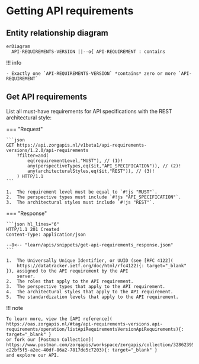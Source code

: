 ﻿# Getting API requirements

## Entity relationship diagram

``` mermaid
erDiagram
  API-REQUIREMENTS-VERSION ||--o{ API-REQUIREMENT : contains
```

!!! info

    - Exactly one `API-REQUIREMENTS-VERSION` *contains* zero or more `API-REQUIREMENT`

## Get API requirements

List all must-have requirements for API specifications with the REST architectural style:

=== "Request"

    ```json
    GET https://api.zorgapis.nl/v1beta1/api-requirements-versions/1.2.0/api-requirements
        ?filter=and(
            eq(requirementLevel,"MUST"), // (1)!
            any(perspectiveTypes,eq($it,"API_SPECIFICATION")), // (2)!
            any(architecturalStyles,eq($it,"REST")), // (3)!
        ) HTTP/1.1
    ```

    1.  The requirement level must be equal to `#!js "MUST"`.
    2.  The perspective types must include `#!js "API_SPECIFICATION"`.
    3.  The architectural styles must include `#!js "REST"`.

=== "Response"

    ```json hl_lines="6"
    HTTP/1.1 201 Created
    Content-Type: application/json

    --8<-- "learn/apis/snippets/get-api-requirements_response.json"
    ```

    1.  The Universally Unique Identifier, or UUID (see [RFC 4122](
        https://datatracker.ietf.org/doc/html/rfc4122){: target="_blank" }), assigned to the API requirement by the API
        server.
    2.  The roles that apply to the API requirement.
    3.  The perspective types that apply to the API requirement.
    4.  The architectural styles that apply to the API requirement.
    5.  The standardization levels that apply to the API requirement.

!!! note

    To learn more, view the [API reference](
    https://oas.zorgapis.nl/#tag/api-requirements-versions.api-requirements/operation/listApiRequirementsVersionApiRequirements){: target="_blank" }
    or fork our [Postman Collection](
    https://www.postman.com/zorgapis/workspace/zorgapis/collection/32862395-c22bf5f5-a2ec-40df-86a2-7817de5c7203){: target="_blank" }
    and explore our API.